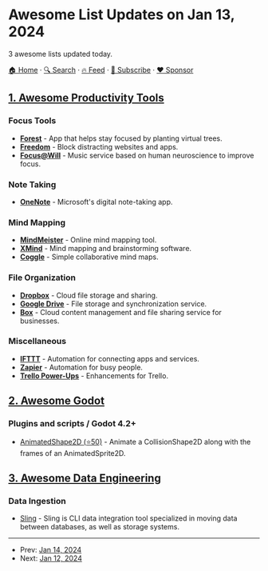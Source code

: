 # Awesome List Updates on Jan 13, 2024

3 awesome lists updated today.

[🏠 Home](/README.md) · [🔍 Search](https://www.trackawesomelist.com/search/) · [🔥 Feed](https://www.trackawesomelist.com/rss.xml) · [📮 Subscribe](https://trackawesomelist.us17.list-manage.com/subscribe?u=d2f0117aa829c83a63ec63c2f&id=36a103854c) · [❤️  Sponsor](https://github.com/sponsors/theowenyoung)



## [1. Awesome Productivity Tools](/content/ProductivityDirectory/awesome-productivity-tools/README.md)

### Focus Tools

*   **[Forest](https://www.forestapp.cc)** - App that helps stay focused by planting virtual trees.
*   **[Freedom](https://freedom.to)** - Block distracting websites and apps.
*   **[Focus@Will](https://www.focusatwill.com)** - Music service based on human neuroscience to improve focus.

### Note Taking

*   **[OneNote](https://www.onenote.com)** - Microsoft's digital note-taking app.

### Mind Mapping

*   **[MindMeister](https://www.mindmeister.com)** - Online mind mapping tool.
*   **[XMind](https://www.xmind.net)** - Mind mapping and brainstorming software.
*   **[Coggle](https://coggle.it)** - Simple collaborative mind maps.

### File Organization

*   **[Dropbox](https://www.dropbox.com)** - Cloud file storage and sharing.
*   **[Google Drive](https://drive.google.com)** - File storage and synchronization service.
*   **[Box](https://www.box.com)** - Cloud content management and file sharing service for businesses.

### Miscellaneous

*   **[IFTTT](https://ifttt.com)** - Automation for connecting apps and services.
*   **[Zapier](https://zapier.com)** - Automation for busy people.
*   **[Trello Power-Ups](https://trello.com/power-ups)** - Enhancements for Trello.

## [2. Awesome Godot](/content/godotengine/awesome-godot/README.md)

### Plugins and scripts / Godot 4.2+

*   [AnimatedShape2D (⭐50)](https://github.com/Goutte/godot-addon-animated-shape-2d) - Animate a CollisionShape2D along with the frames of an AnimatedSprite2D.

## [3. Awesome Data Engineering](/content/igorbarinov/awesome-data-engineering/README.md)

### Data Ingestion

*   [Sling](https://slingdata.io/) - Sling is CLI data integration tool specialized in moving data between databases, as well as storage systems.

---

- Prev: [Jan 14, 2024](/content/2024/01/14/README.md)
- Next: [Jan 12, 2024](/content/2024/01/12/README.md)
